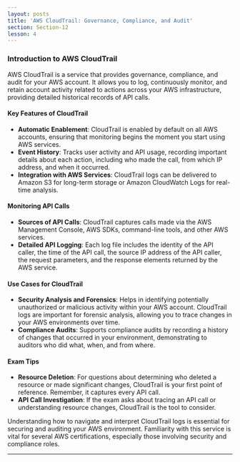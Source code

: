 ```yaml
---
layout: posts
title: 'AWS CloudTrail: Governance, Compliance, and Audit'
section: Section-12
lesson: 4
---
```


### Introduction to AWS CloudTrail

AWS CloudTrail is a service that provides governance, compliance, and audit for your AWS account. It allows you to log, continuously monitor, and retain account activity related to actions across your AWS infrastructure, providing detailed historical records of API calls.

<!-- pagebreak -->

#### Key Features of CloudTrail

- **Automatic Enablement**: CloudTrail is enabled by default on all AWS accounts, ensuring that monitoring begins the moment you start using AWS services.
- **Event History**: Tracks user activity and API usage, recording important details about each action, including who made the call, from which IP address, and when it occurred.
- **Integration with AWS Services**: CloudTrail logs can be delivered to Amazon S3 for long-term storage or Amazon CloudWatch Logs for real-time analysis.

<!-- pagebreak -->

#### Monitoring API Calls

- **Sources of API Calls**: CloudTrail captures calls made via the AWS Management Console, AWS SDKs, command-line tools, and other AWS services.
- **Detailed API Logging**: Each log file includes the identity of the API caller, the time of the API call, the source IP address of the API caller, the request parameters, and the response elements returned by the AWS service.

<!-- pagebreak -->

#### Use Cases for CloudTrail

- **Security Analysis and Forensics**: Helps in identifying potentially unauthorized or malicious activity within your AWS account. CloudTrail logs are important for forensic analysis, allowing you to trace changes in your AWS environments over time.
- **Compliance Audits**: Supports compliance audits by recording a history of changes that occurred in your environment, demonstrating to auditors who did what, when, and from where.

<!-- pagebreak -->

#### Exam Tips

- **Resource Deletion**: For questions about determining who deleted a resource or made significant changes, CloudTrail is your first point of reference. Remember, it captures every API call.
- **API Call Investigation**: If the exam asks about tracing an API call or understanding resource changes, CloudTrail is the tool to consider.

Understanding how to navigate and interpret CloudTrail logs is essential for securing and auditing your AWS environment. Familiarity with this service is vital for several AWS certifications, especially those involving security and compliance roles.

---
